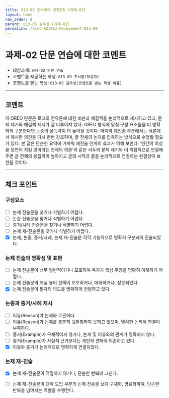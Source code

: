 ```yaml
---
title: 013-09 조서영의 코멘트b (과제-02) 
layout: home
nav_order: 9
parent: 013-05 김무성 (과제-02)
permalink: /asmt-02/013-05/bomment-013-09
---
```


# 과제-02 단문 연습에 대한 코멘트

- 대상과제: `과제-02 단문 연습`
- 코멘트를 제공하는 학생: `013-09 조서영(작성자)` 
- 코멘트를 받는 학생: `013-05 김무성(코멘트를 받는 학생 이름)` 

---

## 코멘트

이 OREO 단문은 로크의 전유론에 대한 비판과 해결책을 논리적으로 제시하고 있고, 문제 제기와 해결책 제시가 잘 이루어져 있다. OREO 형식에 맞춰 구성 요소들을 더 명확하게 구분한다면 논증의 설득력이 더 높아질 것이다. 마지막 재진술 부분에서는 서론에서 제시한 의견을 다시 한번 강조하며, 글 전체의 논지를 압축하는 방식으로 수정할 필요가 있다. 본 글은 단순한 요약에 가까워 재진술 단계의 효과가 약해 보인다. ‘인간이 이성을 당연히 지킬 것이라는 전제의 의문’과 같은 서두의 문제 제기와 더 직접적으로 연결해 주면 글 전체의 응집력이 높아지고 글의 시작과 끝을 논리적으로 연결하는 완결성이 보완될 것이다.

---

## 체크 포인트

### **구성요소**
- [ ] 논제 진술문을 찾거나 식별하기 어렵다.
- [ ] 논증 진술문을 찾거나 식별하기 어렵다.
- [ ] 증거/사례 진술문을 찾거나 식별하기 어렵다.
- [ ] 논제 재-진술문을 찾거나 식별하기 어렵다.
- [x] 논제, 논증, 증거/사례, 논제 재-진술문 각각 기능적으로 명확히 구분되어 진술되었다.

### **논제 진술의 명확성 및 표현**  
- [ ] 논제 진술문이 너무 일반적이거나 모호하여 독자가 핵심 주장을 명확히 이해하기 어렵다.  
- [ ] 논제 진술문의 핵심 용어 선택이 모호하거나, 애매하거나, 잘못되었다.  
- [x] 논제 진술문이 필자의 의도를 명확하게 전달하고 있다.  

### **논증과 증거/사례 제시**  
- [ ] 이유(Reason)가 논제와 무관하다.
- [ ] 이유(Reason)가 논제를 충분히 뒷받침하지 못하고 있으며, 명확한 논리적 연결이 부족하다.  
- [ ] 증거(Example)가 구체적이지 않거나, 논제 및 이유와의 관계가 명확하지 않다. 
- [ ] 증거(Example)가 사실적 근거보다는 개인적 견해에 의존하고 있다.  
- [x] 이유와 증거가 논리적으로 명확하게 연결되었다.  

### **논제 재-진술**  
- [x] 논제 재-진술문이 적절하지 않거나, 단순한 반복에 그친다.   
- [ ] 논제 재-진술문이 단락 도입 부분의 논제 진술을 보다 구체화, 명료화하여, 단순한 반복을 넘어서는 역할을 수행한다.  

